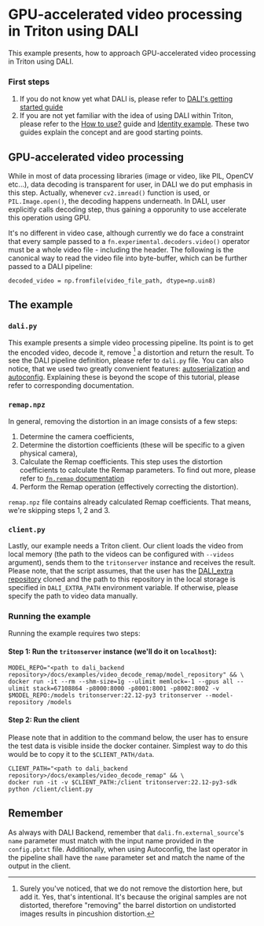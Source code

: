 # GPU-accelerated video processing in Triton using DALI

This example presents, how to approach GPU-accelerated video processing in Triton using DALI.

### First steps

1. If you do not know yet what DALI is, please refer to [DALI's getting started guide](https://docs.nvidia.com/deeplearning/dali/user-guide/docs/examples/getting_started.html#Overview)
1. If you are not yet familiar with the idea of using DALI within Triton, please refer to the
[How to use?](https://github.com/triton-inference-server/dali_backend#how-to-use) guide and
[Identity example](https://github.com/triton-inference-server/dali_backend/tree/main/docs/examples/identity).
These two guides explain the concept and are good starting points.

## GPU-accelerated video processing

While in most of data processing libraries (image or video, like PIL, OpenCV etc...), data decoding
is transparent for user, in DALI we do put emphasis in this step. Actually, whenever `cv2.imread()`
function is used, or `PIL.Image.open()`, the decoding happens underneath. In DALI, user explicitly
calls decoding step, thus gaining a opporunity to use accelerate this operation using GPU.

It's no different in video case, although currently we do face a constraint that every sample passed
to a `fn.experimental.decoders.video()` operator must be a whole video file - including the header.
The following is the canonical way to read the video file into byte-buffer, which can be further
passed to a DALI pipeline:

    decoded_video = np.fromfile(video_file_path, dtype=np.uin8)

## The example

### `dali.py`

This example presents a simple video processing pipeline. Its point is to get the encoded video,
decode it, remove [^1] a distortion and return the result. To see the DALI pipeline definition,
please refer to `dali.py` file. You can also notice, that we used two greatly convenient features:
[autoserialization](https://github.com/triton-inference-server/dali_backend#autoserialization)
and [autoconfig](https://github.com/triton-inference-server/dali_backend#configuration-auto-complete).
Explaining these is beyond the scope of this tutorial, please refer to corresponding documentation.
    
### `remap.npz`

In general, removing the distortion in an image consists of a few steps:
1. Determine the camera coefficients,
2. Determine the distortion coefficients (these will be specific to a given physical camera),
3. Calculate the Remap coefficients. This step uses the distortion coefficients to calculate the
Remap parameters. To find out more, please refer to [`fn.remap` documentation](https://docs.nvidia.com/deeplearning/dali/main-user-guide/docs/operations/nvidia.dali.fn.experimental.remap.html)
4. Perform the Remap operation (effectively correcting the distortion).

`remap.npz` file contains already calculated Remap coefficients. That means, we're skipping steps 1, 2 and 3.

### `client.py`

Lastly, our example needs a Triton client. Our client loads the video from local memory (the path
to the videos can be configured with `--videos` argument), sends them to the `tritonserver` instance
and receives the result. Please note, that the script assumes, that the user has the
[DALI_extra repository](https://github.com/NVIDIA/DALI_extra) cloned and the path to this repository
in the local storage is specified in `DALI_EXTRA_PATH` environment variable. If otherwise, please
specify the path to video data manually.

### Running the example

Running the example requires two steps:
#### Step 1: Run the `tritonserver` instance (we'll do it on `localhost`):
    
    MODEL_REPO="<path to dali_backend repository>/docs/examples/video_decode_remap/model_repository" && \
    docker run -it --rm --shm-size=1g --ulimit memlock=-1 --gpus all --ulimit stack=67108864 -p8000:8000 -p8001:8001 -p8002:8002 -v $MODEL_REPO:/models tritonserver:22.12-py3 tritonserver --model-repository /models

#### Step 2: Run the client
Please note that in addition to the command below, the user has to ensure the test data is visible
inside the docker container. Simplest way to do this would be to copy it to the `$CLIENT_PATH/data`.

    CLIENT_PATH="<path to dali_backend repository>/docs/examples/video_decode_remap" && \
    docker run -it -v $CLIENT_PATH:/client tritonserver:22.12-py3-sdk python /client/client.py


## Remember

As always with DALI Backend, remember that `dali.fn.external_source`'s `name` parameter must match
with the input name provided in the `config.pbtxt` file. Additionally, when using Autoconfig, 
the last operator in the pipeline shall have the `name` parameter set and match the name of the output
in the client.

[^1]: Surely you've noticed, that we do not remove the distortion here, but add it. Yes, that's intentional.
It's because the original samples are not distorted, therefore "removing" the barrel distortion on
undistorted images results in pincushion distortion.